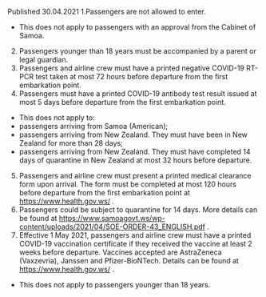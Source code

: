 Published 30.04.2021
1.Passengers are not allowed to enter.
- This does not apply to passengers with an approval from the Cabinet of Samoa.
2. Passengers younger than 18 years must be accompanied by a parent or legal guardian.
3. Passengers and airline crew must have a printed negative COVID-19 RT-PCR test taken at most 72 hours before departure from the first embarkation point.
4. Passengers must have a printed COVID-19 antibody test result issued at most 5 days before departure from the first embarkation point.
- This does not apply to:
- passengers arriving from Samoa (American);
- passengers arriving from New Zealand. They must have been in New Zealand for more than 28 days;
- passengers arriving from New Zealand. They must have completed 14 days of quarantine in New Zealand at most 32 hours before departure.
5. Passengers and airline crew must present a printed medical clearance form upon arrival. The form must be completed at most 120 hours before departure from the first embarkation point at <a href="https://www.health.gov.ws/">https://www.health.gov.ws/</a> .
6. Passengers could be subject to quarantine for 14 days. More details can be found at <a href="https://www.samoagovt.ws/wp-content/uploads/2021/04/SOE-ORDER-43_ENGLISH.pdf">https://www.samoagovt.ws/wp-content/uploads/2021/04/SOE-ORDER-43_ENGLISH.pdf</a> .
7. Effective 1 May 2021, passengers and airline crew must have a printed COVID-19 vaccination certificate if they received the vaccine at least 2 weeks before departure. Vaccines accepted are AstraZeneca (Vaxzevria), Janssen and Pfizer-BioNTech. Details can be found at <a href="https://www.health.gov.ws/">https://www.health.gov.ws/</a> .
- This does not apply to passengers younger than 18 years.

